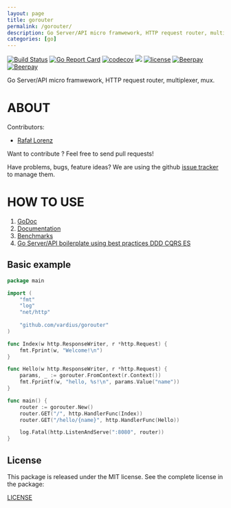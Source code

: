 ```yaml
---
layout: page
title: gorouter
permalink: /gorouter/
description: Go Server/API micro framwework, HTTP request router, multiplexer, mux
categories: [go]
---
```


[![Build Status](https://travis-ci.org/vardius/gorouter.svg?branch=master)](https://travis-ci.org/vardius/gorouter)
[![Go Report Card](https://goreportcard.com/badge/github.com/vardius/gorouter)](https://goreportcard.com/report/github.com/vardius/gorouter)
[![codecov](https://codecov.io/gh/vardius/gorouter/branch/master/graph/badge.svg)](https://codecov.io/gh/vardius/gorouter)
[![](https://godoc.org/github.com/vardius/gorouter?status.svg)](http://godoc.org/github.com/vardius/gorouter)
[![license](https://img.shields.io/github/license/mashape/apistatus.svg)](https://github.com/vardius/gorouter/blob/master/LICENSE.md)
[![Beerpay](https://beerpay.io/vardius/gorouter/badge.svg?style=beer-square)](https://beerpay.io/vardius/gorouter)
[![Beerpay](https://beerpay.io/vardius/gorouter/make-wish.svg?style=flat-square)](https://beerpay.io/vardius/gorouter?focus=wish)

Go Server/API micro framwework, HTTP request router, multiplexer, mux.

ABOUT
==================================================
Contributors:

* [Rafał Lorenz](http://rafallorenz.com)

Want to contribute ? Feel free to send pull requests!

Have problems, bugs, feature ideas?
We are using the github [issue tracker](https://github.com/vardius/gorouter/issues) to manage them.

HOW TO USE
==================================================

1. [GoDoc](http://godoc.org/github.com/vardius/gorouter)
2. [Documentation](https://github.com/vardius/gorouter/wiki)
3. [Benchmarks](https://github.com/vardius/gorouter/wiki/Benchmarks)
4. [Go Server/API boilerplate using best practices DDD CQRS ES](https://github.com/vardius/go-api-boilerplate)

## Basic example
```go
package main

import (
    "fmt"
    "log"
    "net/http"
	
    "github.com/vardius/gorouter"
)

func Index(w http.ResponseWriter, r *http.Request) {
    fmt.Fprint(w, "Welcome!\n")
}

func Hello(w http.ResponseWriter, r *http.Request) {
    params, _ := gorouter.FromContext(r.Context())
    fmt.Fprintf(w, "hello, %s!\n", params.Value("name"))
}

func main() {
    router := gorouter.New()
    router.GET("/", http.HandlerFunc(Index))
    router.GET("/hello/{name}", http.HandlerFunc(Hello))

    log.Fatal(http.ListenAndServe(":8080", router))
}
```

License
-------

This package is released under the MIT license. See the complete license in the package:

[LICENSE](LICENSE.md)